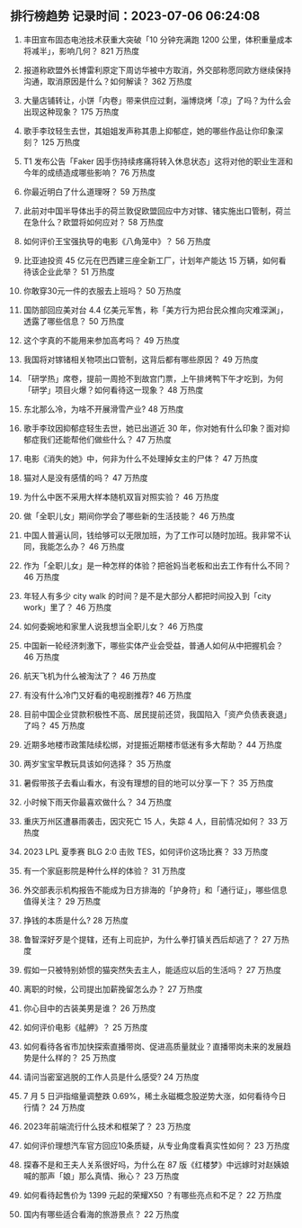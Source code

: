 
## 排行榜趋势 记录时间：2023-07-06 06:24:08
  
  1. 丰田宣布固态电池技术获重大突破「10 分钟充满跑 1200 公里，体积重量成本将减半」，影响几何？ 821 万热度
    
  2. 报道称欧盟外长博雷利原定下周访华被中方取消，外交部称愿同欧方继续保持沟通，取消原因是什么？如何解读？ 362 万热度
    
  3. 大量店铺转让，小饼「内卷」带来供应过剩，淄博烧烤「凉」了吗？为什么会出现这种现象？ 175 万热度
    
  4. 歌手李玟轻生去世，其姐姐发声称其患上抑郁症，她的哪些作品让你印象深刻？ 125 万热度
    
  5. T1 发布公告「Faker 因手伤持续疼痛将转入休息状态」这将对他的职业生涯和今年的成绩造成哪些影响？ 76 万热度
    
  6. 你最近明白了什么道理呀？ 59 万热度
    
  7. 此前对中国半导体出手的荷兰敦促欧盟回应中方对镓、锗实施出口管制，荷兰在急什么？欧盟将如何应对？ 58 万热度
    
  8. 如何评价王宝强执导的电影《八角笼中》？ 56 万热度
    
  9. 比亚迪投资 45 亿元在巴西建三座全新工厂，计划年产能达 15 万辆，如何看待该企业此举？ 51 万热度
    
  10. 你敢穿30元一件的衣服去上班吗？ 50 万热度
    
  11. 国防部回应美对台 4.4 亿美元军售，称「美方行为把台民众推向灾难深渊」，透露了哪些信息？ 50 万热度
    
  12. 这个字真的不能用来参加高考吗？ 49 万热度
    
  13. 我国将对镓锗相关物项出口管制，这背后都有哪些原因？ 49 万热度
    
  14. 「研学热」席卷，提前一周抢不到故宫门票，上午排烤鸭下午才吃到，为何「研学」项目火爆？如何看待这一现象？ 48 万热度
    
  15. 东北那么冷，为啥不开展滑雪产业? 48 万热度
    
  16. 歌手李玟因抑郁症轻生去世，她已出道近 30 年，你对她有什么印象？面对抑郁症我们还能帮他们做些什么？ 47 万热度
    
  17. 电影《消失的她》中，何非为什么不处理掉女主的尸体？ 47 万热度
    
  18. 猫对人是没有感情的吗？ 47 万热度
    
  19. 为什么中医不采用大样本随机双盲对照实验？ 46 万热度
    
  20. 做「全职儿女」期间你学会了哪些新的生活技能？ 46 万热度
    
  21. 中国人普遍认同，钱给够可以无限加班，为了工作可以随时加班。我非常不认同，我能怎么办？ 46 万热度
    
  22. 作为「全职儿女」是一种怎样的体验？把爸妈当老板和出去工作有什么不同？ 46 万热度
    
  23. 年轻人有多少 city walk 的时间？是不是大部分人都把时间投入到「city work」里了？ 46 万热度
    
  24. 如何委婉地和家里人说我想当全职儿女？ 46 万热度
    
  25. 中国新一轮经济刺激下，哪些实体产业会受益，普通人如何从中把握机会？ 46 万热度
    
  26. 航天飞机为什么被淘汰了？ 46 万热度
    
  27. 有没有什么冷门又好看的电视剧推荐? 46 万热度
    
  28. 目前中国企业贷款积极性不高、居民提前还贷，我国陷入「资产负债表衰退」了吗？ 45 万热度
    
  29. 近期多地楼市政策陆续松绑，对提振近期楼市低迷有多大帮助？ 44 万热度
    
  30. 两岁宝宝早教玩具该如何选择？ 35 万热度
    
  31. 暑假带孩子去看山看水，有没有理想的目的地可以分享一下？ 35 万热度
    
  32. 小时候下雨天你最喜欢做什么？ 34 万热度
    
  33. 重庆万州区遭暴雨袭击，因灾死亡 15 人，失踪 4 人，目前情况如何？ 33 万热度
    
  34. 2023 LPL 夏季赛 BLG 2:0 击败 TES，如何评价这场比赛？ 33 万热度
    
  35. 有一个家庭影院是种什么样的体验？ 31 万热度
    
  36. 外交部表示机构报告不能成为日方排海的「护身符」和「通行证」，哪些信息值得关注？ 29 万热度
    
  37. 挣钱的本质是什么? 28 万热度
    
  38. 鲁智深好歹是个提辖，还有上司庇护，为什么拳打镇关西后却逃了？ 27 万热度
    
  39. 假如一只被特别娇惯的猫突然失去主人，能适应以后的生活吗？ 27 万热度
    
  40. 离职的时候，公司提出加薪挽留怎么办？ 27 万热度
    
  41. 你心目中的古装美男是谁？ 26 万热度
    
  42. 如何评价电影《艋舺》？ 25 万热度
    
  43. 如何看待各省市加快探索直播带岗、促进高质量就业？直播带岗未来的发展趋势是什么样的？ 25 万热度
    
  44. 请问当密室逃脱的工作人员是什么感受? 24 万热度
    
  45. 7 月 5 日沪指缩量调整跌 0.69%，稀土永磁概念股逆势大涨，如何看待今日行情？ 24 万热度
    
  46. 2023年前端流行什么技术和框架了？ 23 万热度
    
  47. 如何评价理想汽车官方回应10条质疑，从专业角度看真实性如何？ 23 万热度
    
  48. 探春不是和王夫人关系很好吗，为什么在 87 版《红楼梦》中远嫁时对赵姨娘喊的那声「娘」那么真情、揪心？ 23 万热度
    
  49. 如何看待起售价为 1399 元起的荣耀X50 ？有哪些亮点和不足？ 22 万热度
    
  50. 国内有哪些适合看海的旅游景点？ 22 万热度
    